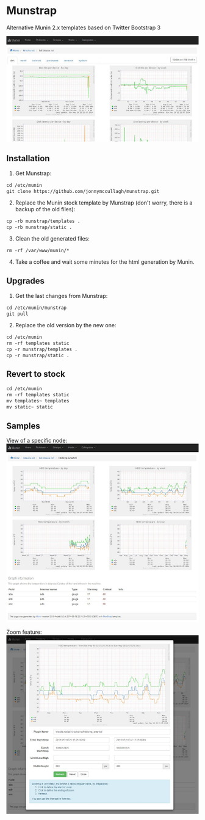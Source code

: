 Munstrap
========

Alternative Munin 2.x templates based on Twitter Bootstrap 3

![Sample](sample.jpg)

Installation
------------

1. Get Munstrap:

```
cd /etc/munin
git clone https://github.com/jonnymccullagh/munstrap.git
```

2. Replace the Munin stock template by Munstrap (don't worry, there is a backup of the old files):

```
cp -rb munstrap/templates .
cp -rb munstrap/static .
```

3. Clean the old generated files:

```
rm -rf /var/www/munin/*
```

4. Take a coffee and wait some minutes for the html generation by Munin.

Upgrades
--------

1. Get the last changes from Munstrap:

```
cd /etc/munin/munstrap
git pull
```

2. Replace the old version by the new one:

```
cd /etc/munin
rm -rf templates static
cp -r munstrap/templates .
cp -r munstrap/static .
```

Revert to stock
---------------

```
cd /etc/munin
rm -rf templates static
mv templates~ templates
mv static~ static
```

Samples
-------

View of a specific node:
![Node view](sample-node.jpg)

Zoom feature:
![Zoom view](sample-zoom.jpg)